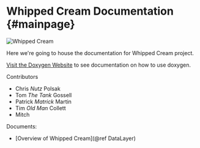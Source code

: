 ﻿Whipped Cream Documentation	{#mainpage}
===================================

![Whipped Cream](/Images/Logo.png "Whipped Cream")

Here we're going to house the documentation for Whipped Cream project.

[Visit the Doxygen Website](http://www.stack.nl/~dimitri/doxygen/index.html) to see documentation on how to use doxygen.

Contributors
- Chris *Nutz* Polsak
- Tom *The Tank* Gossell
- Patrick *Matrick* Martin
- Tim *Old Man* Collett
- Mitch

Documents:
- [Overview of Whipped Cream](@ref DataLayer)